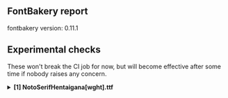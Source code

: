 ## FontBakery report

fontbakery version: 0.11.1

<h2>Experimental checks</h2><p>These won't break the CI job for now, but will become effective after some time if nobody raises any concern.</p><details><summary><b>[1] NotoSerifHentaigana[wght].ttf</b></summary><div><details><summary>💔 <b>ERROR:</b> Check tabular widths don't have kerning. (<a href="https://font-bakery.readthedocs.io/en/stable/fontbakery/profiles/universal.html#com.google.fonts/check/tabular_kerning">com.google.fonts/check/tabular_kerning</a>)</summary><div>


* 💔 **ERROR** Failed with KeyError: None
```
  File "/home/runner/work/hentaigana/hentaigana/venv/lib/python3.11/site-packages/fontbakery/checkrunner.py", line 170, in _exec_check
    results.extend(list(result))
                   ^^^^^^^^^^^^
  File "/home/runner/work/hentaigana/hentaigana/venv/lib/python3.11/site-packages/fontbakery/profiles/universal.py", line 2341, in com_google_fonts_check_tabular_kerning
    glyph_widths = [
                   ^
  File "/home/runner/work/hentaigana/hentaigana/venv/lib/python3.11/site-packages/fontbakery/profiles/universal.py", line 2342, in <listcomp>
    glyph_width(ttFont, glyph_name_for_character(ttFont, str(i)))
  File "/home/runner/work/hentaigana/hentaigana/venv/lib/python3.11/site-packages/fontbakery/profiles/universal.py", line 2240, in glyph_width
    return ttFont["hmtx"].metrics[glyph_name][0]
           ~~~~~~~~~~~~~~~~~~~~~~^^^^^^^^^^^^

``` [code: failed-check]
</div></details><br></div></details><h2>All other checks</h2><details><summary><b>[12] NotoSerifHentaigana[wght].ttf</b></summary><div><details><summary>💔 <b>ERROR:</b> Check that texts shape as per expectation (<a href="https://font-bakery.readthedocs.io/en/stable/fontbakery/profiles/Shaping Checks.html#com.google.fonts/check/shaping/regression">com.google.fonts/check/shaping/regression</a>)</summary><div>


* 💔 **ERROR** Failed with KeyError: 'uni0E70'
```
  File "/home/runner/work/hentaigana/hentaigana/venv/lib/python3.11/site-packages/fontbakery/checkrunner.py", line 170, in _exec_check
    results.extend(list(result))
                   ^^^^^^^^^^^^
  File "/home/runner/work/hentaigana/hentaigana/venv/lib/python3.11/site-packages/fontbakery/profiles/shaping.py", line 235, in com_google_fonts_check_shaping_regression
    yield from run_a_set_of_shaping_tests(
  File "/home/runner/work/hentaigana/hentaigana/venv/lib/python3.11/site-packages/fontbakery/profiles/shaping.py", line 207, in run_a_set_of_shaping_tests
    yield from generate_report(
  File "/home/runner/work/hentaigana/hentaigana/venv/lib/python3.11/site-packages/fontbakery/profiles/shaping.py", line 271, in generate_shaping_regression_report
    buf2 = vharfbuzz.buf_from_string(expected)
           ^^^^^^^^^^^^^^^^^^^^^^^^^^^^^^^^^^^
  File "/home/runner/work/hentaigana/hentaigana/venv/lib/python3.11/site-packages/vharfbuzz/__init__.py", line 177, in buf_from_string
    info.codepoint = self.ttfont.getGlyphID(groups[0])
                     ^^^^^^^^^^^^^^^^^^^^^^^^^^^^^^^^^
  File "/home/runner/work/hentaigana/hentaigana/venv/lib/python3.11/site-packages/fontTools/ttLib/ttFont.py", line 665, in getGlyphID
    return self.getReverseGlyphMap()[glyphName]
           ~~~~~~~~~~~~~~~~~~~~~~~~~^^^^^^^^^^^

``` [code: failed-check]
</div></details><details><summary>🔥 <b>FAIL:</b> Check Google Fonts glyph coverage. (<a href="https://font-bakery.readthedocs.io/en/stable/fontbakery/profiles/googlefonts.html#com.google.fonts/check/glyph_coverage">com.google.fonts/check/glyph_coverage</a>)</summary><div>


* 🔥 **FAIL** Missing required codepoints:

	- 0x0021 (EXCLAMATION MARK)


	- 0x0022 (QUOTATION MARK)


	- 0x0023 (NUMBER SIGN)


	- 0x0024 (DOLLAR SIGN)


	- 0x0025 (PERCENT SIGN)


	- 0x0026 (AMPERSAND)


	- 0x0027 (APOSTROPHE)


	- 0x0028 (LEFT PARENTHESIS)


	- 0x0029 (RIGHT PARENTHESIS)


	- 0x002A (ASTERISK)


	- 0x002B (PLUS SIGN)


	- 0x002C (COMMA)


	- 0x002D (HYPHEN-MINUS)


	- 0x002E (FULL STOP)


	- 0x002F (SOLIDUS)


	- 0x0030 (DIGIT ZERO)


	- 0x0031 (DIGIT ONE)


	- 0x0032 (DIGIT TWO)


	- 0x0033 (DIGIT THREE)


	- 0x0034 (DIGIT FOUR)


	- 0x0035 (DIGIT FIVE)


	- 0x0036 (DIGIT SIX)


	- 0x0037 (DIGIT SEVEN)


	- 0x0038 (DIGIT EIGHT)


	- 0x0039 (DIGIT NINE)


	- 0x003A (COLON)


	- 0x003B (SEMICOLON)


	- 0x003C (LESS-THAN SIGN)


	- 0x003D (EQUALS SIGN)


	- 0x003E (GREATER-THAN SIGN)


	- 0x003F (QUESTION MARK)


	- 0x0040 (COMMERCIAL AT)


	- 0x0041 (LATIN CAPITAL LETTER A)


	- 0x0042 (LATIN CAPITAL LETTER B)


	- 0x0043 (LATIN CAPITAL LETTER C)


	- 0x0044 (LATIN CAPITAL LETTER D)


	- 0x0045 (LATIN CAPITAL LETTER E)


	- 0x0046 (LATIN CAPITAL LETTER F)


	- 0x0047 (LATIN CAPITAL LETTER G)


	- 0x0048 (LATIN CAPITAL LETTER H)


	- 0x0049 (LATIN CAPITAL LETTER I)


	- 0x004A (LATIN CAPITAL LETTER J)


	- 0x004B (LATIN CAPITAL LETTER K)


	- 0x004C (LATIN CAPITAL LETTER L)


	- 0x004D (LATIN CAPITAL LETTER M)


	- 0x004E (LATIN CAPITAL LETTER N)


	- 0x004F (LATIN CAPITAL LETTER O)


	- 0x0050 (LATIN CAPITAL LETTER P)


	- 0x0051 (LATIN CAPITAL LETTER Q)


	- 0x0052 (LATIN CAPITAL LETTER R)


	- 0x0053 (LATIN CAPITAL LETTER S)


	- 0x0054 (LATIN CAPITAL LETTER T)


	- 0x0055 (LATIN CAPITAL LETTER U)


	- 0x0056 (LATIN CAPITAL LETTER V)


	- 0x0057 (LATIN CAPITAL LETTER W)


	- 0x0058 (LATIN CAPITAL LETTER X)


	- 0x0059 (LATIN CAPITAL LETTER Y)


	- 0x005A (LATIN CAPITAL LETTER Z)


	- 0x005B (LEFT SQUARE BRACKET)


	- 0x005C (REVERSE SOLIDUS)


	- 0x005D (RIGHT SQUARE BRACKET)


	- 0x005E (CIRCUMFLEX ACCENT)


	- 0x005F (LOW LINE)


	- 0x0060 (GRAVE ACCENT)


	- 0x0061 (LATIN SMALL LETTER A)


	- 0x0062 (LATIN SMALL LETTER B)


	- 0x0063 (LATIN SMALL LETTER C)


	- 0x0064 (LATIN SMALL LETTER D)


	- 0x0065 (LATIN SMALL LETTER E)


	- 0x0066 (LATIN SMALL LETTER F)


	- 0x0067 (LATIN SMALL LETTER G)


	- 0x0068 (LATIN SMALL LETTER H)


	- 0x0069 (LATIN SMALL LETTER I)


	- 0x006A (LATIN SMALL LETTER J)


	- 0x006B (LATIN SMALL LETTER K)


	- 0x006C (LATIN SMALL LETTER L)


	- 0x006D (LATIN SMALL LETTER M)


	- 0x006E (LATIN SMALL LETTER N)


	- 0x006F (LATIN SMALL LETTER O)


	- 0x0070 (LATIN SMALL LETTER P)


	- 0x0071 (LATIN SMALL LETTER Q)


	- 0x0072 (LATIN SMALL LETTER R)


	- 0x0073 (LATIN SMALL LETTER S)


	- 0x0074 (LATIN SMALL LETTER T)


	- 0x0075 (LATIN SMALL LETTER U)


	- 0x0076 (LATIN SMALL LETTER V)


	- 0x0077 (LATIN SMALL LETTER W)


	- 0x0078 (LATIN SMALL LETTER X)


	- 0x0079 (LATIN SMALL LETTER Y)


	- 0x007A (LATIN SMALL LETTER Z)


	- 0x007B (LEFT CURLY BRACKET)


	- 0x007C (VERTICAL LINE)


	- 0x007D (RIGHT CURLY BRACKET)


	- 0x007E (TILDE)


	- 0x00A1 (INVERTED EXCLAMATION MARK)


	- 0x00A2 (CENT SIGN)


	- 0x00A3 (POUND SIGN)


	- 0x00A5 (YEN SIGN)


	- 0x00A7 (SECTION SIGN)


	- 0x00A8 (DIAERESIS)


	- 0x00A9 (COPYRIGHT SIGN)


	- 0x00AA (FEMININE ORDINAL INDICATOR)


	- 0x00AB (LEFT-POINTING DOUBLE ANGLE QUOTATION MARK)


	- 0x00AE (REGISTERED SIGN)


	- 0x00AF (MACRON)


	- 0x00B0 (DEGREE SIGN)


	- 0x00B4 (ACUTE ACCENT)


	- 0x00B6 (PILCROW SIGN)


	- 0x00B7 (MIDDLE DOT)


	- 0x00B8 (CEDILLA)


	- 0x00BA (MASCULINE ORDINAL INDICATOR)


	- 0x00BB (RIGHT-POINTING DOUBLE ANGLE QUOTATION MARK)


	- 0x00BF (INVERTED QUESTION MARK)


	- 0x00C0 (LATIN CAPITAL LETTER A WITH GRAVE)


	- 0x00C1 (LATIN CAPITAL LETTER A WITH ACUTE)


	- 0x00C2 (LATIN CAPITAL LETTER A WITH CIRCUMFLEX)


	- 0x00C3 (LATIN CAPITAL LETTER A WITH TILDE)


	- 0x00C4 (LATIN CAPITAL LETTER A WITH DIAERESIS)


	- 0x00C5 (LATIN CAPITAL LETTER A WITH RING ABOVE)


	- 0x00C6 (LATIN CAPITAL LETTER AE)


	- 0x00C7 (LATIN CAPITAL LETTER C WITH CEDILLA)


	- 0x00C8 (LATIN CAPITAL LETTER E WITH GRAVE)


	- 0x00C9 (LATIN CAPITAL LETTER E WITH ACUTE)


	- 0x00CA (LATIN CAPITAL LETTER E WITH CIRCUMFLEX)


	- 0x00CB (LATIN CAPITAL LETTER E WITH DIAERESIS)


	- 0x00CC (LATIN CAPITAL LETTER I WITH GRAVE)


	- 0x00CD (LATIN CAPITAL LETTER I WITH ACUTE)


	- 0x00CE (LATIN CAPITAL LETTER I WITH CIRCUMFLEX)


	- 0x00CF (LATIN CAPITAL LETTER I WITH DIAERESIS)


	- 0x00D0 (LATIN CAPITAL LETTER ETH)


	- 0x00D1 (LATIN CAPITAL LETTER N WITH TILDE)


	- 0x00D2 (LATIN CAPITAL LETTER O WITH GRAVE)


	- 0x00D3 (LATIN CAPITAL LETTER O WITH ACUTE)


	- 0x00D4 (LATIN CAPITAL LETTER O WITH CIRCUMFLEX)


	- 0x00D5 (LATIN CAPITAL LETTER O WITH TILDE)


	- 0x00D6 (LATIN CAPITAL LETTER O WITH DIAERESIS)


	- 0x00D7 (MULTIPLICATION SIGN)


	- 0x00D8 (LATIN CAPITAL LETTER O WITH STROKE)


	- 0x00D9 (LATIN CAPITAL LETTER U WITH GRAVE)


	- 0x00DA (LATIN CAPITAL LETTER U WITH ACUTE)


	- 0x00DB (LATIN CAPITAL LETTER U WITH CIRCUMFLEX)


	- 0x00DC (LATIN CAPITAL LETTER U WITH DIAERESIS)


	- 0x00DD (LATIN CAPITAL LETTER Y WITH ACUTE)


	- 0x00DE (LATIN CAPITAL LETTER THORN)


	- 0x00DF (LATIN SMALL LETTER SHARP S)


	- 0x00E0 (LATIN SMALL LETTER A WITH GRAVE)


	- 0x00E1 (LATIN SMALL LETTER A WITH ACUTE)


	- 0x00E2 (LATIN SMALL LETTER A WITH CIRCUMFLEX)


	- 0x00E3 (LATIN SMALL LETTER A WITH TILDE)


	- 0x00E4 (LATIN SMALL LETTER A WITH DIAERESIS)


	- 0x00E5 (LATIN SMALL LETTER A WITH RING ABOVE)


	- 0x00E6 (LATIN SMALL LETTER AE)


	- 0x00E7 (LATIN SMALL LETTER C WITH CEDILLA)


	- 0x00E8 (LATIN SMALL LETTER E WITH GRAVE)


	- 0x00E9 (LATIN SMALL LETTER E WITH ACUTE)


	- 0x00EA (LATIN SMALL LETTER E WITH CIRCUMFLEX)


	- 0x00EB (LATIN SMALL LETTER E WITH DIAERESIS)


	- 0x00EC (LATIN SMALL LETTER I WITH GRAVE)


	- 0x00ED (LATIN SMALL LETTER I WITH ACUTE)


	- 0x00EE (LATIN SMALL LETTER I WITH CIRCUMFLEX)


	- 0x00EF (LATIN SMALL LETTER I WITH DIAERESIS)


	- 0x00F0 (LATIN SMALL LETTER ETH)


	- 0x00F1 (LATIN SMALL LETTER N WITH TILDE)


	- 0x00F2 (LATIN SMALL LETTER O WITH GRAVE)


	- 0x00F3 (LATIN SMALL LETTER O WITH ACUTE)


	- 0x00F4 (LATIN SMALL LETTER O WITH CIRCUMFLEX)


	- 0x00F5 (LATIN SMALL LETTER O WITH TILDE)


	- 0x00F6 (LATIN SMALL LETTER O WITH DIAERESIS)


	- 0x00F7 (DIVISION SIGN)


	- 0x00F8 (LATIN SMALL LETTER O WITH STROKE)


	- 0x00F9 (LATIN SMALL LETTER U WITH GRAVE)


	- 0x00FA (LATIN SMALL LETTER U WITH ACUTE)


	- 0x00FB (LATIN SMALL LETTER U WITH CIRCUMFLEX)


	- 0x00FC (LATIN SMALL LETTER U WITH DIAERESIS)


	- 0x00FD (LATIN SMALL LETTER Y WITH ACUTE)


	- 0x00FE (LATIN SMALL LETTER THORN)


	- 0x00FF (LATIN SMALL LETTER Y WITH DIAERESIS)


	- 0x0100 (LATIN CAPITAL LETTER A WITH MACRON)


	- 0x0101 (LATIN SMALL LETTER A WITH MACRON)


	- 0x0102 (LATIN CAPITAL LETTER A WITH BREVE)


	- 0x0103 (LATIN SMALL LETTER A WITH BREVE)


	- 0x0104 (LATIN CAPITAL LETTER A WITH OGONEK)


	- 0x0105 (LATIN SMALL LETTER A WITH OGONEK)


	- 0x0106 (LATIN CAPITAL LETTER C WITH ACUTE)


	- 0x0107 (LATIN SMALL LETTER C WITH ACUTE)


	- 0x010A (LATIN CAPITAL LETTER C WITH DOT ABOVE)


	- 0x010B (LATIN SMALL LETTER C WITH DOT ABOVE)


	- 0x010C (LATIN CAPITAL LETTER C WITH CARON)


	- 0x010D (LATIN SMALL LETTER C WITH CARON)


	- 0x010E (LATIN CAPITAL LETTER D WITH CARON)


	- 0x010F (LATIN SMALL LETTER D WITH CARON)


	- 0x0110 (LATIN CAPITAL LETTER D WITH STROKE)


	- 0x0111 (LATIN SMALL LETTER D WITH STROKE)


	- 0x0112 (LATIN CAPITAL LETTER E WITH MACRON)


	- 0x0113 (LATIN SMALL LETTER E WITH MACRON)


	- 0x0116 (LATIN CAPITAL LETTER E WITH DOT ABOVE)


	- 0x0117 (LATIN SMALL LETTER E WITH DOT ABOVE)


	- 0x0118 (LATIN CAPITAL LETTER E WITH OGONEK)


	- 0x0119 (LATIN SMALL LETTER E WITH OGONEK)


	- 0x011A (LATIN CAPITAL LETTER E WITH CARON)


	- 0x011B (LATIN SMALL LETTER E WITH CARON)


	- 0x011E (LATIN CAPITAL LETTER G WITH BREVE)


	- 0x011F (LATIN SMALL LETTER G WITH BREVE)


	- 0x0120 (LATIN CAPITAL LETTER G WITH DOT ABOVE)


	- 0x0121 (LATIN SMALL LETTER G WITH DOT ABOVE)


	- 0x0122 (LATIN CAPITAL LETTER G WITH CEDILLA)


	- 0x0123 (LATIN SMALL LETTER G WITH CEDILLA)


	- 0x0126 (LATIN CAPITAL LETTER H WITH STROKE)


	- 0x0127 (LATIN SMALL LETTER H WITH STROKE)


	- 0x012A (LATIN CAPITAL LETTER I WITH MACRON)


	- 0x012B (LATIN SMALL LETTER I WITH MACRON)


	- 0x012E (LATIN CAPITAL LETTER I WITH OGONEK)


	- 0x012F (LATIN SMALL LETTER I WITH OGONEK)


	- 0x0130 (LATIN CAPITAL LETTER I WITH DOT ABOVE)


	- 0x0131 (LATIN SMALL LETTER DOTLESS I)


	- 0x0136 (LATIN CAPITAL LETTER K WITH CEDILLA)


	- 0x0137 (LATIN SMALL LETTER K WITH CEDILLA)


	- 0x0139 (LATIN CAPITAL LETTER L WITH ACUTE)


	- 0x013A (LATIN SMALL LETTER L WITH ACUTE)


	- 0x013B (LATIN CAPITAL LETTER L WITH CEDILLA)


	- 0x013C (LATIN SMALL LETTER L WITH CEDILLA)


	- 0x013D (LATIN CAPITAL LETTER L WITH CARON)


	- 0x013E (LATIN SMALL LETTER L WITH CARON)


	- 0x0141 (LATIN CAPITAL LETTER L WITH STROKE)


	- 0x0142 (LATIN SMALL LETTER L WITH STROKE)


	- 0x0143 (LATIN CAPITAL LETTER N WITH ACUTE)


	- 0x0144 (LATIN SMALL LETTER N WITH ACUTE)


	- 0x0145 (LATIN CAPITAL LETTER N WITH CEDILLA)


	- 0x0146 (LATIN SMALL LETTER N WITH CEDILLA)


	- 0x0147 (LATIN CAPITAL LETTER N WITH CARON)


	- 0x0148 (LATIN SMALL LETTER N WITH CARON)


	- 0x0150 (LATIN CAPITAL LETTER O WITH DOUBLE ACUTE)


	- 0x0151 (LATIN SMALL LETTER O WITH DOUBLE ACUTE)


	- 0x0152 (LATIN CAPITAL LIGATURE OE)


	- 0x0153 (LATIN SMALL LIGATURE OE)


	- 0x0154 (LATIN CAPITAL LETTER R WITH ACUTE)


	- 0x0155 (LATIN SMALL LETTER R WITH ACUTE)


	- 0x0158 (LATIN CAPITAL LETTER R WITH CARON)


	- 0x0159 (LATIN SMALL LETTER R WITH CARON)


	- 0x015A (LATIN CAPITAL LETTER S WITH ACUTE)


	- 0x015B (LATIN SMALL LETTER S WITH ACUTE)


	- 0x015E (LATIN CAPITAL LETTER S WITH CEDILLA)


	- 0x015F (LATIN SMALL LETTER S WITH CEDILLA)


	- 0x0160 (LATIN CAPITAL LETTER S WITH CARON)


	- 0x0161 (LATIN SMALL LETTER S WITH CARON)


	- 0x0164 (LATIN CAPITAL LETTER T WITH CARON)


	- 0x0165 (LATIN SMALL LETTER T WITH CARON)


	- 0x016A (LATIN CAPITAL LETTER U WITH MACRON)


	- 0x016B (LATIN SMALL LETTER U WITH MACRON)


	- 0x016E (LATIN CAPITAL LETTER U WITH RING ABOVE)


	- 0x016F (LATIN SMALL LETTER U WITH RING ABOVE)


	- 0x0170 (LATIN CAPITAL LETTER U WITH DOUBLE ACUTE)


	- 0x0171 (LATIN SMALL LETTER U WITH DOUBLE ACUTE)


	- 0x0172 (LATIN CAPITAL LETTER U WITH OGONEK)


	- 0x0173 (LATIN SMALL LETTER U WITH OGONEK)


	- 0x0174 (LATIN CAPITAL LETTER W WITH CIRCUMFLEX)


	- 0x0175 (LATIN SMALL LETTER W WITH CIRCUMFLEX)


	- 0x0176 (LATIN CAPITAL LETTER Y WITH CIRCUMFLEX)


	- 0x0177 (LATIN SMALL LETTER Y WITH CIRCUMFLEX)


	- 0x0178 (LATIN CAPITAL LETTER Y WITH DIAERESIS)


	- 0x0179 (LATIN CAPITAL LETTER Z WITH ACUTE)


	- 0x017A (LATIN SMALL LETTER Z WITH ACUTE)


	- 0x017B (LATIN CAPITAL LETTER Z WITH DOT ABOVE)


	- 0x017C (LATIN SMALL LETTER Z WITH DOT ABOVE)


	- 0x017D (LATIN CAPITAL LETTER Z WITH CARON)


	- 0x017E (LATIN SMALL LETTER Z WITH CARON)


	- 0x0218 (LATIN CAPITAL LETTER S WITH COMMA BELOW)


	- 0x0219 (LATIN SMALL LETTER S WITH COMMA BELOW)


	- 0x021A (LATIN CAPITAL LETTER T WITH COMMA BELOW)


	- 0x021B (LATIN SMALL LETTER T WITH COMMA BELOW)


	- 0x0237 (LATIN SMALL LETTER DOTLESS J)


	- 0x02C6 (MODIFIER LETTER CIRCUMFLEX ACCENT)


	- 0x02C7 (CARON)


	- 0x02D8 (BREVE)


	- 0x02D9 (DOT ABOVE)


	- 0x02DA (RING ABOVE)


	- 0x02DB (OGONEK)


	- 0x02DC (SMALL TILDE)


	- 0x02DD (DOUBLE ACUTE ACCENT)


	- 0x0300 (COMBINING GRAVE ACCENT)


	- 0x0301 (COMBINING ACUTE ACCENT)


	- 0x0302 (COMBINING CIRCUMFLEX ACCENT)


	- 0x0303 (COMBINING TILDE)


	- 0x0304 (COMBINING MACRON)


	- 0x0306 (COMBINING BREVE)


	- 0x0307 (COMBINING DOT ABOVE)


	- 0x0308 (COMBINING DIAERESIS)


	- 0x030A (COMBINING RING ABOVE)


	- 0x030B (COMBINING DOUBLE ACUTE ACCENT)


	- 0x030C (COMBINING CARON)


	- 0x0326 (COMBINING COMMA BELOW)


	- 0x0327 (COMBINING CEDILLA)


	- 0x0328 (COMBINING OGONEK)


	- 0x1E80 (LATIN CAPITAL LETTER W WITH GRAVE)


	- 0x1E81 (LATIN SMALL LETTER W WITH GRAVE)


	- 0x1E82 (LATIN CAPITAL LETTER W WITH ACUTE)


	- 0x1E83 (LATIN SMALL LETTER W WITH ACUTE)


	- 0x1E84 (LATIN CAPITAL LETTER W WITH DIAERESIS)


	- 0x1E85 (LATIN SMALL LETTER W WITH DIAERESIS)


	- 0x1E9E (LATIN CAPITAL LETTER SHARP S)


	- 0x1EF2 (LATIN CAPITAL LETTER Y WITH GRAVE)


	- 0x1EF3 (LATIN SMALL LETTER Y WITH GRAVE)


	- 0x2013 (EN DASH)


	- 0x2014 (EM DASH)


	- 0x2018 (LEFT SINGLE QUOTATION MARK)


	- 0x2019 (RIGHT SINGLE QUOTATION MARK)


	- 0x201A (SINGLE LOW-9 QUOTATION MARK)


	- 0x201C (LEFT DOUBLE QUOTATION MARK)


	- 0x201D (RIGHT DOUBLE QUOTATION MARK)


	- 0x201E (DOUBLE LOW-9 QUOTATION MARK)


	- 0x2022 (BULLET)


	- 0x2026 (HORIZONTAL ELLIPSIS)


	- 0x2039 (SINGLE LEFT-POINTING ANGLE QUOTATION MARK)


	- 0x203A (SINGLE RIGHT-POINTING ANGLE QUOTATION MARK)


	- 0x20AC (EURO SIGN)


	- 0x2122 (TRADE MARK SIGN)


	- 0x2212 (MINUS SIGN)
 [code: missing-codepoints]
</div></details><details><summary>🔥 <b>FAIL:</b> Shapes languages in all GF glyphsets. (<a href="https://font-bakery.readthedocs.io/en/stable/fontbakery/profiles/googlefonts.html#com.google.fonts/check/glyphsets/shape_languages">com.google.fonts/check/glyphsets/shape_languages</a>)</summary><div>


* 🔥 **FAIL** No GF glyphset was found to be supported >80%, so language shaping support couldn't get checked. [code: no-glyphset-supported]
</div></details><details><summary>🔥 <b>FAIL:</b> Combined length of family and style must not exceed 32 characters. (<a href="https://font-bakery.readthedocs.io/en/stable/fontbakery/profiles/googlefonts.html#com.google.fonts/check/name/family_and_style_max_length">com.google.fonts/check/name/family_and_style_max_length</a>)</summary><div>


* 🔥 **FAIL** Variable font instance name 'ExtraLight Noto Serif Hentaigana ExtraLight' formed by space-separated concatenation of instance subfamily nameID 257 and font family name (nameID 1) exceeds 32 characters.

This has been found to cause shaping issues for some accented letters in Microsoft Word on Windows 10 and 11. [code: instance-too-long]
* 🔥 **FAIL** Variable font instance name 'ExtraLight Noto Serif Hentaigana ExtraLight' formed by space-separated concatenation of instance subfamily nameID 257 and font family name (nameID 1) exceeds 32 characters.

This has been found to cause shaping issues for some accented letters in Microsoft Word on Windows 10 and 11. [code: instance-too-long]
* 🔥 **FAIL** Variable font instance name 'Light Noto Serif Hentaigana ExtraLight' formed by space-separated concatenation of instance subfamily nameID 258 and font family name (nameID 1) exceeds 32 characters.

This has been found to cause shaping issues for some accented letters in Microsoft Word on Windows 10 and 11. [code: instance-too-long]
* 🔥 **FAIL** Variable font instance name 'Light Noto Serif Hentaigana ExtraLight' formed by space-separated concatenation of instance subfamily nameID 258 and font family name (nameID 1) exceeds 32 characters.

This has been found to cause shaping issues for some accented letters in Microsoft Word on Windows 10 and 11. [code: instance-too-long]
* 🔥 **FAIL** Variable font instance name 'Regular Noto Serif Hentaigana ExtraLight' formed by space-separated concatenation of instance subfamily nameID 259 and font family name (nameID 1) exceeds 32 characters.

This has been found to cause shaping issues for some accented letters in Microsoft Word on Windows 10 and 11. [code: instance-too-long]
* 🔥 **FAIL** Variable font instance name 'Regular Noto Serif Hentaigana ExtraLight' formed by space-separated concatenation of instance subfamily nameID 259 and font family name (nameID 1) exceeds 32 characters.

This has been found to cause shaping issues for some accented letters in Microsoft Word on Windows 10 and 11. [code: instance-too-long]
* 🔥 **FAIL** Variable font instance name 'Medium Noto Serif Hentaigana ExtraLight' formed by space-separated concatenation of instance subfamily nameID 260 and font family name (nameID 1) exceeds 32 characters.

This has been found to cause shaping issues for some accented letters in Microsoft Word on Windows 10 and 11. [code: instance-too-long]
* 🔥 **FAIL** Variable font instance name 'Medium Noto Serif Hentaigana ExtraLight' formed by space-separated concatenation of instance subfamily nameID 260 and font family name (nameID 1) exceeds 32 characters.

This has been found to cause shaping issues for some accented letters in Microsoft Word on Windows 10 and 11. [code: instance-too-long]
* 🔥 **FAIL** Variable font instance name 'SemiBold Noto Serif Hentaigana ExtraLight' formed by space-separated concatenation of instance subfamily nameID 261 and font family name (nameID 1) exceeds 32 characters.

This has been found to cause shaping issues for some accented letters in Microsoft Word on Windows 10 and 11. [code: instance-too-long]
* 🔥 **FAIL** Variable font instance name 'SemiBold Noto Serif Hentaigana ExtraLight' formed by space-separated concatenation of instance subfamily nameID 261 and font family name (nameID 1) exceeds 32 characters.

This has been found to cause shaping issues for some accented letters in Microsoft Word on Windows 10 and 11. [code: instance-too-long]
* 🔥 **FAIL** Variable font instance name 'Bold Noto Serif Hentaigana ExtraLight' formed by space-separated concatenation of instance subfamily nameID 262 and font family name (nameID 1) exceeds 32 characters.

This has been found to cause shaping issues for some accented letters in Microsoft Word on Windows 10 and 11. [code: instance-too-long]
* 🔥 **FAIL** Variable font instance name 'Bold Noto Serif Hentaigana ExtraLight' formed by space-separated concatenation of instance subfamily nameID 262 and font family name (nameID 1) exceeds 32 characters.

This has been found to cause shaping issues for some accented letters in Microsoft Word on Windows 10 and 11. [code: instance-too-long]
* 🔥 **FAIL** Variable font instance name 'ExtraBold Noto Serif Hentaigana ExtraLight' formed by space-separated concatenation of instance subfamily nameID 263 and font family name (nameID 1) exceeds 32 characters.

This has been found to cause shaping issues for some accented letters in Microsoft Word on Windows 10 and 11. [code: instance-too-long]
* 🔥 **FAIL** Variable font instance name 'ExtraBold Noto Serif Hentaigana ExtraLight' formed by space-separated concatenation of instance subfamily nameID 263 and font family name (nameID 1) exceeds 32 characters.

This has been found to cause shaping issues for some accented letters in Microsoft Word on Windows 10 and 11. [code: instance-too-long]
* 🔥 **FAIL** Variable font instance name 'Black Noto Serif Hentaigana ExtraLight' formed by space-separated concatenation of instance subfamily nameID 264 and font family name (nameID 1) exceeds 32 characters.

This has been found to cause shaping issues for some accented letters in Microsoft Word on Windows 10 and 11. [code: instance-too-long]
* 🔥 **FAIL** Variable font instance name 'Black Noto Serif Hentaigana ExtraLight' formed by space-separated concatenation of instance subfamily nameID 264 and font family name (nameID 1) exceeds 32 characters.

This has been found to cause shaping issues for some accented letters in Microsoft Word on Windows 10 and 11. [code: instance-too-long]
* ⚠ **WARN** Name ID 6 'NotoSerifHentaigana-ExtraLight' exceeds 27 characters. This has been found to cause problems with PostScript printers, especially on Mac platforms. [code: nameid6-too-long]
</div></details><details><summary>🔥 <b>FAIL:</b> Check font follows the Google Fonts vertical metric schema (<a href="https://font-bakery.readthedocs.io/en/stable/fontbakery/profiles/googlefonts.html#com.google.fonts/check/vertical_metrics">com.google.fonts/check/vertical_metrics</a>)</summary><div>


* 🔥 **FAIL** The sum of hhea.ascender + abs(hhea.descender) + hhea.lineGap is 1000 when it should be at least 1200 [code: bad-hhea-range]
</div></details><details><summary>🔥 <b>FAIL:</b> Check font can render its own name. (<a href="https://font-bakery.readthedocs.io/en/stable/fontbakery/profiles/googlefonts.html#com.google.fonts/check/render_own_name">com.google.fonts/check/render_own_name</a>)</summary><div>


* 🔥 **FAIL** .notdef glyphs were found when attempting to render Noto Serif Hentaigana ExtraLight [code: render-own-name]
</div></details><details><summary>🔥 <b>FAIL:</b> Noto fonts must have an ARTICLE.en_us.html file (<a href="https://font-bakery.readthedocs.io/en/stable/fontbakery/profiles/googlefonts.html#com.google.fonts/check/description/noto_has_article">com.google.fonts/check/description/noto_has_article</a>)</summary><div>


* 🔥 **FAIL** This is a Noto font but it lacks an ARTICLE.en_us.html file [code: missing-article]
</div></details><details><summary>🔥 <b>FAIL:</b> Checking correctness of monospaced metadata. (<a href="https://font-bakery.readthedocs.io/en/stable/fontbakery/profiles/name.html#com.google.fonts/check/monospace">com.google.fonts/check/monospace</a>)</summary><div>


* 🔥 **FAIL** The PANOSE numbers are incorrect for a monospaced font. Note: Family Type is set to 0, which does not seem right. [code: mono-bad-panose]
* ⚠ **WARN** The OpenType spec recomments at https://learn.microsoft.com/en-us/typography/opentype/spec/recom#hhea-table that hhea.numberOfHMetrics be set to 3 but this font has 289 instead.
Please read https://github.com/fonttools/fonttools/issues/3014 to decide whether this makes sense for your font. [code: bad-numberOfHMetrics]
* ⚠ **WARN** Font is monospaced but 2 glyphs (0.69%) have a different width. You should check the widths of: ['space', 'uni00A0'] [code: mono-outliers]
</div></details><details><summary>⚠ <b>WARN:</b> Check for codepoints not covered by METADATA subsets. (<a href="https://font-bakery.readthedocs.io/en/stable/fontbakery/profiles/googlefonts.html#com.google.fonts/check/metadata/unreachable_subsetting">com.google.fonts/check/metadata/unreachable_subsetting</a>)</summary><div>


* ⚠ **WARN** The following codepoints supported by the font are not covered by
    any subsets defined in the font's metadata file, and will never
    be served. You can solve this by either manually adding additional
    subset declarations to METADATA.pb, or by editing the glyphset
    definitions.

 * U+1B002 HENTAIGANA LETTER A-1: not included in any glyphset definition
 * U+1B003 HENTAIGANA LETTER A-2: not included in any glyphset definition
 * U+1B004 HENTAIGANA LETTER A-3: not included in any glyphset definition
 * U+1B005 HENTAIGANA LETTER A-WO: not included in any glyphset definition
 * U+1B006 HENTAIGANA LETTER I-1: not included in any glyphset definition
 * U+1B007 HENTAIGANA LETTER I-2: not included in any glyphset definition
 * U+1B008 HENTAIGANA LETTER I-3: not included in any glyphset definition
 * U+1B009 HENTAIGANA LETTER I-4: not included in any glyphset definition
 * U+1B00A HENTAIGANA LETTER U-1: not included in any glyphset definition
 * U+1B00B HENTAIGANA LETTER U-2: not included in any glyphset definition
 * U+1B00C HENTAIGANA LETTER U-3: not included in any glyphset definition
 * U+1B00D HENTAIGANA LETTER U-4: not included in any glyphset definition
 * U+1B00E HENTAIGANA LETTER U-5: not included in any glyphset definition
 * U+1B00F HENTAIGANA LETTER E-2: not included in any glyphset definition
 * U+1B010 HENTAIGANA LETTER E-3: not included in any glyphset definition
 * U+1B011 HENTAIGANA LETTER E-4: not included in any glyphset definition
 * U+1B012 HENTAIGANA LETTER E-5: not included in any glyphset definition
 * U+1B013 HENTAIGANA LETTER E-6: not included in any glyphset definition
 * U+1B014 HENTAIGANA LETTER O-1: not included in any glyphset definition
 * U+1B015 HENTAIGANA LETTER O-2: not included in any glyphset definition
 * U+1B016 HENTAIGANA LETTER O-3: not included in any glyphset definition
 * U+1B017 HENTAIGANA LETTER KA-1: not included in any glyphset definition
 * U+1B018 HENTAIGANA LETTER KA-2: not included in any glyphset definition
 * U+1B019 HENTAIGANA LETTER KA-3: not included in any glyphset definition
 * U+1B01A HENTAIGANA LETTER KA-4: not included in any glyphset definition
 * U+1B01B HENTAIGANA LETTER KA-5: not included in any glyphset definition
 * U+1B01C HENTAIGANA LETTER KA-6: not included in any glyphset definition
 * U+1B01D HENTAIGANA LETTER KA-7: not included in any glyphset definition
 * U+1B01E HENTAIGANA LETTER KA-8: not included in any glyphset definition
 * U+1B01F HENTAIGANA LETTER KA-9: not included in any glyphset definition
 * U+1B020 HENTAIGANA LETTER KA-10: not included in any glyphset definition
 * U+1B021 HENTAIGANA LETTER KA-11: not included in any glyphset definition
 * U+1B022 HENTAIGANA LETTER KA-KE: not included in any glyphset definition
 * U+1B023 HENTAIGANA LETTER KI-1: not included in any glyphset definition
 * U+1B024 HENTAIGANA LETTER KI-2: not included in any glyphset definition
 * U+1B025 HENTAIGANA LETTER KI-3: not included in any glyphset definition
 * U+1B026 HENTAIGANA LETTER KI-4: not included in any glyphset definition
 * U+1B027 HENTAIGANA LETTER KI-5: not included in any glyphset definition
 * U+1B028 HENTAIGANA LETTER KI-6: not included in any glyphset definition
 * U+1B029 HENTAIGANA LETTER KI-7: not included in any glyphset definition
 * U+1B02A HENTAIGANA LETTER KI-8: not included in any glyphset definition
 * U+1B02B HENTAIGANA LETTER KU-1: not included in any glyphset definition
 * U+1B02C HENTAIGANA LETTER KU-2: not included in any glyphset definition
 * U+1B02D HENTAIGANA LETTER KU-3: not included in any glyphset definition
 * U+1B02E HENTAIGANA LETTER KU-4: not included in any glyphset definition
 * U+1B02F HENTAIGANA LETTER KU-5: not included in any glyphset definition
 * U+1B030 HENTAIGANA LETTER KU-6: not included in any glyphset definition
 * U+1B031 HENTAIGANA LETTER KU-7: not included in any glyphset definition
 * U+1B032 HENTAIGANA LETTER KE-1: not included in any glyphset definition
 * U+1B033 HENTAIGANA LETTER KE-2: not included in any glyphset definition
 * U+1B034 HENTAIGANA LETTER KE-3: not included in any glyphset definition
 * U+1B035 HENTAIGANA LETTER KE-4: not included in any glyphset definition
 * U+1B036 HENTAIGANA LETTER KE-5: not included in any glyphset definition
 * U+1B037 HENTAIGANA LETTER KE-6: not included in any glyphset definition
 * U+1B038 HENTAIGANA LETTER KO-1: not included in any glyphset definition
 * U+1B039 HENTAIGANA LETTER KO-2: not included in any glyphset definition
 * U+1B03A HENTAIGANA LETTER KO-3: not included in any glyphset definition
 * U+1B03B HENTAIGANA LETTER KO-KI: not included in any glyphset definition
 * U+1B03C HENTAIGANA LETTER SA-1: not included in any glyphset definition
 * U+1B03D HENTAIGANA LETTER SA-2: not included in any glyphset definition
 * U+1B03E HENTAIGANA LETTER SA-3: not included in any glyphset definition
 * U+1B03F HENTAIGANA LETTER SA-4: not included in any glyphset definition
 * U+1B040 HENTAIGANA LETTER SA-5: not included in any glyphset definition
 * U+1B041 HENTAIGANA LETTER SA-6: not included in any glyphset definition
 * U+1B042 HENTAIGANA LETTER SA-7: not included in any glyphset definition
 * U+1B043 HENTAIGANA LETTER SA-8: not included in any glyphset definition
 * U+1B044 HENTAIGANA LETTER SI-1: not included in any glyphset definition
 * U+1B045 HENTAIGANA LETTER SI-2: not included in any glyphset definition
 * U+1B046 HENTAIGANA LETTER SI-3: not included in any glyphset definition
 * U+1B047 HENTAIGANA LETTER SI-4: not included in any glyphset definition
 * U+1B048 HENTAIGANA LETTER SI-5: not included in any glyphset definition
 * U+1B049 HENTAIGANA LETTER SI-6: not included in any glyphset definition
 * U+1B04A HENTAIGANA LETTER SU-1: not included in any glyphset definition
 * U+1B04B HENTAIGANA LETTER SU-2: not included in any glyphset definition
 * U+1B04C HENTAIGANA LETTER SU-3: not included in any glyphset definition
 * U+1B04D HENTAIGANA LETTER SU-4: not included in any glyphset definition
 * U+1B04E HENTAIGANA LETTER SU-5: not included in any glyphset definition
 * U+1B04F HENTAIGANA LETTER SU-6: not included in any glyphset definition
 * U+1B050 HENTAIGANA LETTER SU-7: not included in any glyphset definition
 * U+1B051 HENTAIGANA LETTER SU-8: not included in any glyphset definition
 * U+1B052 HENTAIGANA LETTER SE-1: not included in any glyphset definition
 * U+1B053 HENTAIGANA LETTER SE-2: not included in any glyphset definition
 * U+1B054 HENTAIGANA LETTER SE-3: not included in any glyphset definition
 * U+1B055 HENTAIGANA LETTER SE-4: not included in any glyphset definition
 * U+1B056 HENTAIGANA LETTER SE-5: not included in any glyphset definition
 * U+1B057 HENTAIGANA LETTER SO-1: not included in any glyphset definition
 * U+1B058 HENTAIGANA LETTER SO-2: not included in any glyphset definition
 * U+1B059 HENTAIGANA LETTER SO-3: not included in any glyphset definition
 * U+1B05A HENTAIGANA LETTER SO-4: not included in any glyphset definition
 * U+1B05B HENTAIGANA LETTER SO-5: not included in any glyphset definition
 * U+1B05C HENTAIGANA LETTER SO-6: not included in any glyphset definition
 * U+1B05D HENTAIGANA LETTER SO-7: not included in any glyphset definition
 * U+1B05E HENTAIGANA LETTER TA-1: not included in any glyphset definition
 * U+1B05F HENTAIGANA LETTER TA-2: not included in any glyphset definition
 * U+1B060 HENTAIGANA LETTER TA-3: not included in any glyphset definition
 * U+1B061 HENTAIGANA LETTER TA-4: not included in any glyphset definition
 * U+1B062 HENTAIGANA LETTER TI-1: not included in any glyphset definition
 * U+1B063 HENTAIGANA LETTER TI-2: not included in any glyphset definition
 * U+1B064 HENTAIGANA LETTER TI-3: not included in any glyphset definition
 * U+1B065 HENTAIGANA LETTER TI-4: not included in any glyphset definition
 * U+1B066 HENTAIGANA LETTER TI-5: not included in any glyphset definition
 * U+1B067 HENTAIGANA LETTER TI-6: not included in any glyphset definition
 * U+1B068 HENTAIGANA LETTER TI-7: not included in any glyphset definition
 * U+1B069 HENTAIGANA LETTER TU-1: not included in any glyphset definition
 * U+1B06A HENTAIGANA LETTER TU-2: not included in any glyphset definition
 * U+1B06B HENTAIGANA LETTER TU-3: not included in any glyphset definition
 * U+1B06C HENTAIGANA LETTER TU-4: not included in any glyphset definition
 * U+1B06D HENTAIGANA LETTER TU-TO: not included in any glyphset definition
 * U+1B06E HENTAIGANA LETTER TE-1: not included in any glyphset definition
 * U+1B06F HENTAIGANA LETTER TE-2: not included in any glyphset definition
 * U+1B070 HENTAIGANA LETTER TE-3: not included in any glyphset definition
 * U+1B071 HENTAIGANA LETTER TE-4: not included in any glyphset definition
 * U+1B072 HENTAIGANA LETTER TE-5: not included in any glyphset definition
 * U+1B073 HENTAIGANA LETTER TE-6: not included in any glyphset definition
 * U+1B074 HENTAIGANA LETTER TE-7: not included in any glyphset definition
 * U+1B075 HENTAIGANA LETTER TE-8: not included in any glyphset definition
 * U+1B076 HENTAIGANA LETTER TE-9: not included in any glyphset definition
 * U+1B077 HENTAIGANA LETTER TO-1: not included in any glyphset definition
 * U+1B078 HENTAIGANA LETTER TO-2: not included in any glyphset definition
 * U+1B079 HENTAIGANA LETTER TO-3: not included in any glyphset definition
 * U+1B07A HENTAIGANA LETTER TO-4: not included in any glyphset definition
 * U+1B07B HENTAIGANA LETTER TO-5: not included in any glyphset definition
 * U+1B07C HENTAIGANA LETTER TO-6: not included in any glyphset definition
 * U+1B07D HENTAIGANA LETTER TO-RA: not included in any glyphset definition
 * U+1B07E HENTAIGANA LETTER NA-1: not included in any glyphset definition
 * U+1B07F HENTAIGANA LETTER NA-2: not included in any glyphset definition
 * U+1B080 HENTAIGANA LETTER NA-3: not included in any glyphset definition
 * U+1B081 HENTAIGANA LETTER NA-4: not included in any glyphset definition
 * U+1B082 HENTAIGANA LETTER NA-5: not included in any glyphset definition
 * U+1B083 HENTAIGANA LETTER NA-6: not included in any glyphset definition
 * U+1B084 HENTAIGANA LETTER NA-7: not included in any glyphset definition
 * U+1B085 HENTAIGANA LETTER NA-8: not included in any glyphset definition
 * U+1B086 HENTAIGANA LETTER NA-9: not included in any glyphset definition
 * U+1B087 HENTAIGANA LETTER NI-1: not included in any glyphset definition
 * U+1B088 HENTAIGANA LETTER NI-2: not included in any glyphset definition
 * U+1B089 HENTAIGANA LETTER NI-3: not included in any glyphset definition
 * U+1B08A HENTAIGANA LETTER NI-4: not included in any glyphset definition
 * U+1B08B HENTAIGANA LETTER NI-5: not included in any glyphset definition
 * U+1B08C HENTAIGANA LETTER NI-6: not included in any glyphset definition
 * U+1B08D HENTAIGANA LETTER NI-7: not included in any glyphset definition
 * U+1B08E HENTAIGANA LETTER NI-TE: not included in any glyphset definition
 * U+1B08F HENTAIGANA LETTER NU-1: not included in any glyphset definition
 * U+1B090 HENTAIGANA LETTER NU-2: not included in any glyphset definition
 * U+1B091 HENTAIGANA LETTER NU-3: not included in any glyphset definition
 * U+1B092 HENTAIGANA LETTER NE-1: not included in any glyphset definition
 * U+1B093 HENTAIGANA LETTER NE-2: not included in any glyphset definition
 * U+1B094 HENTAIGANA LETTER NE-3: not included in any glyphset definition
 * U+1B095 HENTAIGANA LETTER NE-4: not included in any glyphset definition
 * U+1B096 HENTAIGANA LETTER NE-5: not included in any glyphset definition
 * U+1B097 HENTAIGANA LETTER NE-6: not included in any glyphset definition
 * U+1B098 HENTAIGANA LETTER NE-KO: not included in any glyphset definition
 * U+1B099 HENTAIGANA LETTER NO-1: not included in any glyphset definition
 * U+1B09A HENTAIGANA LETTER NO-2: not included in any glyphset definition
 * U+1B09B HENTAIGANA LETTER NO-3: not included in any glyphset definition
 * U+1B09C HENTAIGANA LETTER NO-4: not included in any glyphset definition
 * U+1B09D HENTAIGANA LETTER NO-5: not included in any glyphset definition
 * U+1B09E HENTAIGANA LETTER HA-1: not included in any glyphset definition
 * U+1B09F HENTAIGANA LETTER HA-2: not included in any glyphset definition
 * U+1B0A0 HENTAIGANA LETTER HA-3: not included in any glyphset definition
 * U+1B0A1 HENTAIGANA LETTER HA-4: not included in any glyphset definition
 * U+1B0A2 HENTAIGANA LETTER HA-5: not included in any glyphset definition
 * U+1B0A3 HENTAIGANA LETTER HA-6: not included in any glyphset definition
 * U+1B0A4 HENTAIGANA LETTER HA-7: not included in any glyphset definition
 * U+1B0A5 HENTAIGANA LETTER HA-8: not included in any glyphset definition
 * U+1B0A6 HENTAIGANA LETTER HA-9: not included in any glyphset definition
 * U+1B0A7 HENTAIGANA LETTER HA-10: not included in any glyphset definition
 * U+1B0A8 HENTAIGANA LETTER HA-11: not included in any glyphset definition
 * U+1B0A9 HENTAIGANA LETTER HI-1: not included in any glyphset definition
 * U+1B0AA HENTAIGANA LETTER HI-2: not included in any glyphset definition
 * U+1B0AB HENTAIGANA LETTER HI-3: not included in any glyphset definition
 * U+1B0AC HENTAIGANA LETTER HI-4: not included in any glyphset definition
 * U+1B0AD HENTAIGANA LETTER HI-5: not included in any glyphset definition
 * U+1B0AE HENTAIGANA LETTER HI-6: not included in any glyphset definition
 * U+1B0AF HENTAIGANA LETTER HI-7: not included in any glyphset definition
 * U+1B0B0 HENTAIGANA LETTER HU-1: not included in any glyphset definition
 * U+1B0B1 HENTAIGANA LETTER HU-2: not included in any glyphset definition
 * U+1B0B2 HENTAIGANA LETTER HU-3: not included in any glyphset definition
 * U+1B0B3 HENTAIGANA LETTER HE-1: not included in any glyphset definition
 * U+1B0B4 HENTAIGANA LETTER HE-2: not included in any glyphset definition
 * U+1B0B5 HENTAIGANA LETTER HE-3: not included in any glyphset definition
 * U+1B0B6 HENTAIGANA LETTER HE-4: not included in any glyphset definition
 * U+1B0B7 HENTAIGANA LETTER HE-5: not included in any glyphset definition
 * U+1B0B8 HENTAIGANA LETTER HE-6: not included in any glyphset definition
 * U+1B0B9 HENTAIGANA LETTER HE-7: not included in any glyphset definition
 * U+1B0BA HENTAIGANA LETTER HO-1: not included in any glyphset definition
 * U+1B0BB HENTAIGANA LETTER HO-2: not included in any glyphset definition
 * U+1B0BC HENTAIGANA LETTER HO-3: not included in any glyphset definition
 * U+1B0BD HENTAIGANA LETTER HO-4: not included in any glyphset definition
 * U+1B0BE HENTAIGANA LETTER HO-5: not included in any glyphset definition
 * U+1B0BF HENTAIGANA LETTER HO-6: not included in any glyphset definition
 * U+1B0C0 HENTAIGANA LETTER HO-7: not included in any glyphset definition
 * U+1B0C1 HENTAIGANA LETTER HO-8: not included in any glyphset definition
 * U+1B0C2 HENTAIGANA LETTER MA-1: not included in any glyphset definition
 * U+1B0C3 HENTAIGANA LETTER MA-2: not included in any glyphset definition
 * U+1B0C4 HENTAIGANA LETTER MA-3: not included in any glyphset definition
 * U+1B0C5 HENTAIGANA LETTER MA-4: not included in any glyphset definition
 * U+1B0C6 HENTAIGANA LETTER MA-5: not included in any glyphset definition
 * U+1B0C7 HENTAIGANA LETTER MA-6: not included in any glyphset definition
 * U+1B0C8 HENTAIGANA LETTER MA-7: not included in any glyphset definition
 * U+1B0C9 HENTAIGANA LETTER MI-1: not included in any glyphset definition
 * U+1B0CA HENTAIGANA LETTER MI-2: not included in any glyphset definition
 * U+1B0CB HENTAIGANA LETTER MI-3: not included in any glyphset definition
 * U+1B0CC HENTAIGANA LETTER MI-4: not included in any glyphset definition
 * U+1B0CD HENTAIGANA LETTER MI-5: not included in any glyphset definition
 * U+1B0CE HENTAIGANA LETTER MI-6: not included in any glyphset definition
 * U+1B0CF HENTAIGANA LETTER MI-7: not included in any glyphset definition
 * U+1B0D0 HENTAIGANA LETTER MU-1: not included in any glyphset definition
 * U+1B0D1 HENTAIGANA LETTER MU-2: not included in any glyphset definition
 * U+1B0D2 HENTAIGANA LETTER MU-3: not included in any glyphset definition
 * U+1B0D3 HENTAIGANA LETTER MU-4: not included in any glyphset definition
 * U+1B0D4 HENTAIGANA LETTER ME-1: not included in any glyphset definition
 * U+1B0D5 HENTAIGANA LETTER ME-2: not included in any glyphset definition
 * U+1B0D6 HENTAIGANA LETTER ME-MA: not included in any glyphset definition
 * U+1B0D7 HENTAIGANA LETTER MO-1: not included in any glyphset definition
 * U+1B0D8 HENTAIGANA LETTER MO-2: not included in any glyphset definition
 * U+1B0D9 HENTAIGANA LETTER MO-3: not included in any glyphset definition
 * U+1B0DA HENTAIGANA LETTER MO-4: not included in any glyphset definition
 * U+1B0DB HENTAIGANA LETTER MO-5: not included in any glyphset definition
 * U+1B0DC HENTAIGANA LETTER MO-6: not included in any glyphset definition
 * U+1B0DD HENTAIGANA LETTER YA-1: not included in any glyphset definition
 * U+1B0DE HENTAIGANA LETTER YA-2: not included in any glyphset definition
 * U+1B0DF HENTAIGANA LETTER YA-3: not included in any glyphset definition
 * U+1B0E0 HENTAIGANA LETTER YA-4: not included in any glyphset definition
 * U+1B0E1 HENTAIGANA LETTER YA-5: not included in any glyphset definition
 * U+1B0E2 HENTAIGANA LETTER YA-YO: not included in any glyphset definition
 * U+1B0E3 HENTAIGANA LETTER YU-1: not included in any glyphset definition
 * U+1B0E4 HENTAIGANA LETTER YU-2: not included in any glyphset definition
 * U+1B0E5 HENTAIGANA LETTER YU-3: not included in any glyphset definition
 * U+1B0E6 HENTAIGANA LETTER YU-4: not included in any glyphset definition
 * U+1B0E7 HENTAIGANA LETTER YO-1: not included in any glyphset definition
 * U+1B0E8 HENTAIGANA LETTER YO-2: not included in any glyphset definition
 * U+1B0E9 HENTAIGANA LETTER YO-3: not included in any glyphset definition
 * U+1B0EA HENTAIGANA LETTER YO-4: not included in any glyphset definition
 * U+1B0EB HENTAIGANA LETTER YO-5: not included in any glyphset definition
 * U+1B0EC HENTAIGANA LETTER YO-6: not included in any glyphset definition
 * U+1B0ED HENTAIGANA LETTER RA-1: not included in any glyphset definition
 * U+1B0EE HENTAIGANA LETTER RA-2: not included in any glyphset definition
 * U+1B0EF HENTAIGANA LETTER RA-3: not included in any glyphset definition
 * U+1B0F0 HENTAIGANA LETTER RA-4: not included in any glyphset definition
 * U+1B0F1 HENTAIGANA LETTER RI-1: not included in any glyphset definition
 * U+1B0F2 HENTAIGANA LETTER RI-2: not included in any glyphset definition
 * U+1B0F3 HENTAIGANA LETTER RI-3: not included in any glyphset definition
 * U+1B0F4 HENTAIGANA LETTER RI-4: not included in any glyphset definition
 * U+1B0F5 HENTAIGANA LETTER RI-5: not included in any glyphset definition
 * U+1B0F6 HENTAIGANA LETTER RI-6: not included in any glyphset definition
 * U+1B0F7 HENTAIGANA LETTER RI-7: not included in any glyphset definition
 * U+1B0F8 HENTAIGANA LETTER RU-1: not included in any glyphset definition
 * U+1B0F9 HENTAIGANA LETTER RU-2: not included in any glyphset definition
 * U+1B0FA HENTAIGANA LETTER RU-3: not included in any glyphset definition
 * U+1B0FB HENTAIGANA LETTER RU-4: not included in any glyphset definition
 * U+1B0FC HENTAIGANA LETTER RU-5: not included in any glyphset definition
 * U+1B0FD HENTAIGANA LETTER RU-6: not included in any glyphset definition
 * U+1B0FE HENTAIGANA LETTER RE-1: not included in any glyphset definition
 * U+1B0FF HENTAIGANA LETTER RE-2: not included in any glyphset definition
 * U+1B100 HENTAIGANA LETTER RE-3: not included in any glyphset definition
 * U+1B101 HENTAIGANA LETTER RE-4: not included in any glyphset definition
 * U+1B102 HENTAIGANA LETTER RO-1: not included in any glyphset definition
 * U+1B103 HENTAIGANA LETTER RO-2: not included in any glyphset definition
 * U+1B104 HENTAIGANA LETTER RO-3: not included in any glyphset definition
 * U+1B105 HENTAIGANA LETTER RO-4: not included in any glyphset definition
 * U+1B106 HENTAIGANA LETTER RO-5: not included in any glyphset definition
 * U+1B107 HENTAIGANA LETTER RO-6: not included in any glyphset definition
 * U+1B108 HENTAIGANA LETTER WA-1: not included in any glyphset definition
 * U+1B109 HENTAIGANA LETTER WA-2: not included in any glyphset definition
 * U+1B10A HENTAIGANA LETTER WA-3: not included in any glyphset definition
 * U+1B10B HENTAIGANA LETTER WA-4: not included in any glyphset definition
 * U+1B10C HENTAIGANA LETTER WA-5: not included in any glyphset definition
 * U+1B10D HENTAIGANA LETTER WI-1: not included in any glyphset definition
 * U+1B10E HENTAIGANA LETTER WI-2: not included in any glyphset definition
 * U+1B10F HENTAIGANA LETTER WI-3: not included in any glyphset definition
 * U+1B110 HENTAIGANA LETTER WI-4: not included in any glyphset definition
 * U+1B111 HENTAIGANA LETTER WI-5: not included in any glyphset definition
 * U+1B112 HENTAIGANA LETTER WE-1: not included in any glyphset definition
 * U+1B113 HENTAIGANA LETTER WE-2: not included in any glyphset definition
 * U+1B114 HENTAIGANA LETTER WE-3: not included in any glyphset definition
 * U+1B115 HENTAIGANA LETTER WE-4: not included in any glyphset definition
 * U+1B116 HENTAIGANA LETTER WO-1: not included in any glyphset definition
 * U+1B117 HENTAIGANA LETTER WO-2: not included in any glyphset definition
 * U+1B118 HENTAIGANA LETTER WO-3: not included in any glyphset definition
 * U+1B119 HENTAIGANA LETTER WO-4: not included in any glyphset definition
 * U+1B11A HENTAIGANA LETTER WO-5: not included in any glyphset definition
 * U+1B11B HENTAIGANA LETTER WO-6: not included in any glyphset definition
 * U+1B11C HENTAIGANA LETTER WO-7: not included in any glyphset definition
 * U+1B11D HENTAIGANA LETTER N-MU-MO-1: not included in any glyphset definition
 * U+1B11E HENTAIGANA LETTER N-MU-MO-2: not included in any glyphset definition
 * U+1B120 KATAKANA LETTER ARCHAIC YI: not included in any glyphset definition
 * U+1B121 KATAKANA LETTER ARCHAIC YE: not included in any glyphset definition
 * U+1B122 KATAKANA LETTER ARCHAIC WU: not included in any glyphset definition

Or you can add the above codepoints to one of the subsets supported by the font: `cyrillic-ext`, `greek-ext`, `latin-ext` [code: unreachable-subsetting]
</div></details><details><summary>⚠ <b>WARN:</b> Check copyright namerecords match license file. (<a href="https://font-bakery.readthedocs.io/en/stable/fontbakery/profiles/googlefonts.html#com.google.fonts/check/name/license">com.google.fonts/check/name/license</a>)</summary><div>


* ⚠ **WARN** Please consider updating the url from 'https://scripts.sil.org/OFL' to 'https://openfontlicense.org'. [code: old-url]
</div></details><details><summary>⚠ <b>WARN:</b> Ensure fonts have ScriptLangTags declared on the 'meta' table. (<a href="https://font-bakery.readthedocs.io/en/stable/fontbakery/profiles/googlefonts.html#com.google.fonts/check/meta/script_lang_tags">com.google.fonts/check/meta/script_lang_tags</a>)</summary><div>


* ⚠ **WARN** This font file does not have a 'meta' table. [code: lacks-meta-table]
</div></details><details><summary>⚠ <b>WARN:</b> Does GPOS table have kerning information? This check skips monospaced fonts as defined by post.isFixedPitch value (<a href="https://font-bakery.readthedocs.io/en/stable/fontbakery/profiles/gpos.html#com.google.fonts/check/gpos_kerning_info">com.google.fonts/check/gpos_kerning_info</a>)</summary><div>


* ⚠ **WARN** GPOS table lacks kerning information. [code: lacks-kern-info]
</div></details><br></div></details>

### Summary

| 💔 ERROR | ☠ FATAL | 🔥 FAIL | ⚠ WARN | 💤 SKIP | ℹ INFO | 🍞 PASS | 🔎 DEBUG |
|:-----:|:-----:|:-----:|:-----:|:-----:|:-----:|:-----:|:-----:|
| 2 | 0 | 7 | 4 | 111 | 9 | 127 | 0 |
| 1% | 0% | 3% | 2% | 43% | 3% | 49% | 0% |

**Note:** The following loglevels were omitted in this report:
* **SKIP**
* **INFO**
* **PASS**
* **DEBUG**
